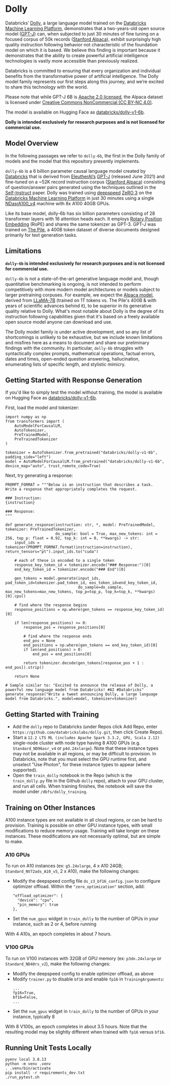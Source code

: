 # Dolly
Databricks’ [Dolly](https://huggingface.co/databricks/dolly-v1-6b), a large language model trained on the [Databricks Machine Learning Platform](https://www.databricks.com/product/machine-learning), demonstrates that a two-years-old open source model ([GPT-J](https://huggingface.co/EleutherAI/gpt-j-6B)) can, when subjected to just 30 minutes of fine tuning on a focused corpus of 50k records ([Stanford Alpaca](https://crfm.stanford.edu/2023/03/13/alpaca.html)), exhibit surprisingly high quality instruction following behavior not characteristic of the foundation model on which it is based.  We believe this finding is important because it demonstrates that the ability to create powerful artificial intelligence technologies is vastly more accessible than previously realized.

Databricks is committed to ensuring that every organization and individual benefits from the transformative power of artificial intelligence. The Dolly model family represents our first steps along this journey, and we’re excited to share this technology with the world.

Please note that while GPT-J 6B is [Apache 2.0 licensed](https://huggingface.co/EleutherAI/gpt-j-6B), the Alpaca dataset is licensed under [Creative Commons NonCommercial (CC BY-NC 4.0)](https://huggingface.co/datasets/tatsu-lab/alpaca). 

The model is available on Hugging Face as [databricks/dolly-v1-6b](https://huggingface.co/databricks/dolly-v1-6b).

**Dolly is intended exclusively for research purposes and is not licensed for commercial use.**

## Model Overview
In the following passages we refer to `dolly-6b`, the first in the Dolly family of models and the model that this repository presently implements. 

`dolly-6b` is a 6 billion parameter causal language model created by [Databricks](https://databricks.com/) that is derived from [EleutherAI’s](https://www.eleuther.ai/) [GPT-J](https://huggingface.co/EleutherAI/gpt-j-6B) (released June 2021) and fine-tuned on a ~52K record instruction corpus ([Stanford Alpaca](https://crfm.stanford.edu/2023/03/13/alpaca.html)) consisting of question/answer pairs generated using the techniques outlined in the [Self-Instruct](https://arxiv.org/abs/2212.10560) paper.  Dolly was trained using [deepspeed](https://github.com/microsoft/DeepSpeed) [ZeRO 3](https://github.com/microsoft/DeepSpeed/blob/master/docs/code-docs/source/zero3.rst) on the [Databricks Machine Learning Platform](https://www.databricks.com/product/machine-learning) in just 30 minutes using a single [NDasrA100_v4](https://learn.microsoft.com/en-us/azure/virtual-machines/nda100-v4-series) machine with 8x A100 40GB GPUs. 

Like its base model, dolly-6b has six billion parameters consisting of 28 transformer layers with 16 attention heads each. It employs [Rotary Position Embedding](https://arxiv.org/abs/2104.09864) (RoPE) and shares the same tokenizer as GPT-3. GPT-J was trained on [The Pile](https://huggingface.co/datasets/the_pile), a 400B token dataset of diverse documents designed primarily for text generation tasks.

## Limitations
**`dolly-6b` is intended exclusively for research purposes and is not licensed for commercial use.**

`dolly-6b` is not a state-of-the-art generative language model and, though quantitative benchmarking is ongoing, is not intended to perform competitively with more modern model architectures or models subject to larger pretraining corpuses. For example, we expect the [Alpaca model](https://github.com/tatsu-lab/stanford_alpaca), derived from [LLaMA-7B](https://ai.facebook.com/blog/large-language-model-llama-meta-ai/) (trained on 1T tokens vs. The Pile's 400B & with years of scientific advances behind it), to be superior in its generative quality relative to Dolly. What's most notable about Dolly is the degree of its instruction following capabilities given that it's based on a freely available open source model anyone can download and use.

The Dolly model family is under active development, and so any list of shortcomings is unlikely to be exhaustive, but we include known limitations and misfires here as a means to document and share our preliminary findings with the community.  In particular, `dolly-6b` struggles with syntactically complex prompts, mathematical operations, factual errors, dates and times, open-ended question answering, hallucination, enumerating lists of specific length, and stylistic mimicry.  

## Getting Started with Response Generation

If you'd like to simply test the model without training, the model is available on Hugging Face as [databricks/dolly-v1-6b](https://huggingface.co/databricks/dolly-v1-6b).

First, load the model and tokenizer:

```
import numpy as np
from transformers import (
    AutoModelForCausalLM,
    AutoTokenizer,
    PreTrainedModel,
    PreTrainedTokenizer
)

tokenizer = AutoTokenizer.from_pretrained("databricks/dolly-v1-6b", padding_side="left")
model = AutoModelForCausalLM.from_pretrained("databricks/dolly-v1-6b", device_map="auto", trust_remote_code=True)
```

Next, try generating a response:

```
PROMPT_FORMAT = """Below is an instruction that describes a task. Write a response that appropriately completes the request.

### Instruction:
{instruction}

### Response:
"""

def generate_response(instruction: str, *, model: PreTrainedModel, tokenizer: PreTrainedTokenizer, 
                      do_sample: bool = True, max_new_tokens: int = 256, top_p: float = 0.92, top_k: int = 0, **kwargs) -> str:
    input_ids = tokenizer(PROMPT_FORMAT.format(instruction=instruction), return_tensors="pt").input_ids.to("cuda")

    # each of these is encoded to a single token
    response_key_token_id = tokenizer.encode("### Response:")[0]
    end_key_token_id = tokenizer.encode("### End")[0]

    gen_tokens = model.generate(input_ids, pad_token_id=tokenizer.pad_token_id, eos_token_id=end_key_token_id,
                                do_sample=do_sample, max_new_tokens=max_new_tokens, top_p=top_p, top_k=top_k, **kwargs)[0].cpu()

    # find where the response begins
    response_positions = np.where(gen_tokens == response_key_token_id)[0]

    if len(response_positions) >= 0:
        response_pos = response_positions[0]
        
        # find where the response ends
        end_pos = None
        end_positions = np.where(gen_tokens == end_key_token_id)[0]
        if len(end_positions) > 0:
            end_pos = end_positions[0]

        return tokenizer.decode(gen_tokens[response_pos + 1 : end_pos]).strip()

    return None

# Sample similar to: "Excited to announce the release of Dolly, a powerful new language model from Databricks! #AI #Databricks"
generate_response("Write a tweet announcing Dolly, a large language model from Databricks.", model=model, tokenizer=tokenizer)
```

## Getting Started with Training

* Add the `dolly` repo to Databricks (under Repos click Add Repo, enter `https://github.com/databrickslabs/dolly.git`, then click Create Repo).
* Start a `12.2 LTS ML (includes Apache Spark 3.3.2, GPU, Scala 2.12)` single-node cluster with node type having 8 A100 GPUs (e.g. `Standard_ND96asr_v4` or `p4d.24xlarge`). Note that these instance types may not be available in all regions, or may be difficult to provision. In Databricks, note that you must select the GPU runtime first, and unselect "Use Photon", for these instance types to appear (where supported).
* Open the `train_dolly` notebook in the Repo (which is the `train_dolly.py` file in the Github `dolly` repo), attach to your GPU cluster, and run all cells.  When training finishes, the notebook will save the model under `/dbfs/dolly_training`.

## Training on Other Instances

A100 instance types are not available in all cloud regions, or can be hard to provision. Training is possible on other GPU instance types, with small modifications to reduce memory usage.
Training will take longer on these instances. These modifications are not necessarily optimal, but are simple to make.

### A10 GPUs

To run on A10 instances (ex: `g5.24xlarge`, 4 x A10 24GB; `Standard_NV72ads_A10_v5`, 2 x A10), make the following changes:

- Modify the deepspeed config file `ds_z3_bf16_config.json` to configure optimizer offload. Within the `"zero_optimization"` section, add:
  ```
  "offload_optimizer": {
    "device": "cpu",
    "pin_memory": true
  },
  ```
- Set the `num_gpus` widget in `train_dolly` to the number of GPUs in your instance, such as 2 or 4, before running

With 4 A10s, an epoch completes in about 7 hours.

### V100 GPUs

To run on V100 instances with 32GB of GPU memory (ex: `p3dn.24xlarge` or `Standard_ND40rs_v2`), make the following changes:

- Modify the deepspeed config to enable optimizer offload, as above
- Modify `trainer.py` to disable `bf16` and enable `fp16` in `TrainingArguments`:
  ```
  ...
  fp16=True,
  bf16=False,
  ...
  ```
- Set the `num_gpus` widget in `train_dolly` to the number of GPUs in your instance, typically 8

With 8 V100s, an epoch completes in about 3.5 hours. Note that the resulting model may be slightly different when trained with `fp16` versus `bf16`.

## Running Unit Tests Locally

```
pyenv local 3.8.13
python -m venv .venv
. .venv/bin/activate
pip install -r requirements_dev.txt
./run_pytest.sh
```
